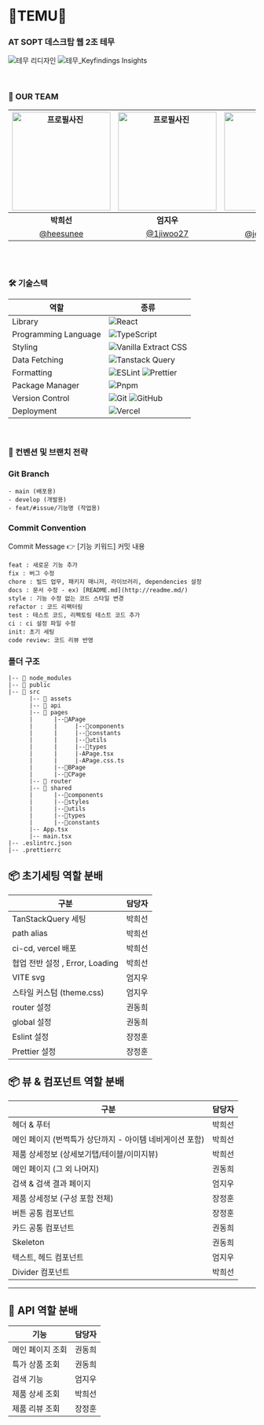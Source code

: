 # 🧡TEMU🧡
### AT SOPT 데스크탑 웹 2조 테무

![테무 리디자인](https://github.com/user-attachments/assets/f356b08c-7d55-489b-9afe-50392ceb7aae)
![테무_Keyfindings   Insights](https://github.com/user-attachments/assets/83be2f2b-6ed0-4b45-bcb3-8535cca4e9e4)

<br/>


### 👥 OUR TEAM

| <img src="https://github.com/user-attachments/assets/ab5706ab-4290-4ba5-808b-6b2cbde62746" width="200" alt="프로필사진"> | <img src="https://github.com/user-attachments/assets/d74ea5e1-4d8c-4632-a749-27e865e16e6e" width="200" alt="프로필사진">  | <img src="https://github.com/user-attachments/assets/218e1072-8d0e-4732-ab99-82deaf9b64bc" width="200" alt="프로필사진"> |  <img src="https://github.com/user-attachments/assets/4e815ecc-1cd7-430b-a9b9-13033d657ff8" width="200" alt="프로필사진">  |
| :-------------------------------------------------------------------------------------------: | :-------------------------------------------------------------------------------------------: | :-------------------------------------------------------------------------------------------: | :-------------------------------------------------------------------------------------------:
|                            <div align = "center"><b>박희선</b></div>                            |                            <div align = "center"><b>엄지우</b></div>                            |                            <div align = "center"><b>장정훈</b></div>                            |                             <div align = "center"><b>권동희</b></div>
|                            [@heesunee](https://github.com/heesunee)                            |                [@1jiwoo27](https://github.com/1jiwoo27)                                 |                       [@jeonghoon11](https://github.com/jeonghoon11)                        |                        [@hamxxn](https://github.com/hamxxn)   | 

<br/>
<br/>

### 🛠 기술스택

| 역할                 | 종류                                                                                                                                                                                                                                                                                                                            |
| -------------------- | ------------------------------------------------------------------------------------------------------------------------------------------------------------------------------------------------------------------------------------------------------------------------------------------------------------------------------- |
| Library              | ![React](https://img.shields.io/badge/React-61DAFB?style=for-the-badge&logo=React&logoColor=black)                                                                                                                                                                                                                              |
| Programming Language | ![TypeScript](https://img.shields.io/badge/TypeScript-3178C6?style=for-the-badge&logo=TypeScript&logoColor=white)                                                                                                                                                                                                               |
| Styling              | ![Vanilla Extract CSS](https://img.shields.io/badge/Vanilla%20Extract%20CSS-FFDB4F?style=for-the-badge&logo=Vanilla%20Extract&logoColor=black)                                                                                                                                                                                        |
| Data Fetching        | ![Tanstack Query](https://img.shields.io/badge/tanstackquery-FF4154.svg?style=for-the-badge&logo=tanstackquery&logoColor=white)   |                                                                                                                                                                                                              |
| Formatting           | ![ESLint](https://img.shields.io/badge/ESLint-4B3263?style=for-the-badge&logo=eslint&logoColor=white) ![Prettier](https://img.shields.io/badge/prettier-1A2C34?style=for-the-badge&logo=prettier&logoColor=F7BA3E) |
| Package Manager      |  ![Pnpm](https://img.shields.io/badge/Pnpm-F69220?style=for-the-badge&logo=pnpm&logoColor=white)             |
| Version Control      | ![Git](https://img.shields.io/badge/git-%23F05033.svg?style=for-the-badge&logo=git&logoColor=white) ![GitHub](https://img.shields.io/badge/github-%23121011.svg?style=for-the-badge&logo=github&logoColor=white)                                                                                                                |
| Deployment           | ![Vercel](https://img.shields.io/badge/Vercel-000000?style=for-the-badge&logo=vercel&logoColor=white)                                                                                                                                                                                                                           |


<br/>

### 📄 컨벤션 및 브랜치 전략

<h3>Git Branch</h3>

```
- main (배포용)
- develop (개발용)
- feat/#issue/기능명 (작업용)
```

<h3>Commit Convention</h3>

Commit Message 👉 [기능 키워드] 커밋 내용</br>

```
feat : 새로운 기능 추가
fix : 버그 수정
chore : 빌드 업무, 패키지 매니저, 라이브러리, dependencies 설정
docs : 문서 수정 - ex) [README.md](http://readme.md/)
style : 기능 수정 없는 코드 스타일 변경
refactor : 코드 리팩터링
test : 테스트 코드, 리펙토링 테스트 코드 추가
ci : ci 설정 파일 수정
init: 초기 세팅
code review: 코드 리뷰 반영
```

<h3>폴더 구조</h3>

```
|-- 📁 node_modules
|-- 📁 public
|-- 📁 src
      |-- 📁 assets
      |-- 📁 api
      |-- 📁 pages
      |      |--📁APage
      |      |     |--📁components
      |      |     |--📁constants
      |      |     |--📁utils
      |      |     |--📁types
      |      |     |-APage.tsx
      |      |     |-APage.css.ts
      |      |--📁BPage
      |      |--📁CPage
      |-- 📁 router
      |-- 📁 shared
      |      |--📁components
      |      |--📁styles
      |      |--📁utils
      |      |--📁types
      |      |--📁constants
      |-- App.tsx
      |-- main.tsx
|-- .eslintrc.json
|-- .prettierrc
```

## 📦 초기세팅 역할 분배

| 구분                                | 담당자 |
| --------------------------------- | --- |
| TanStackQuery 세팅                          | 박희선 |
| path alias | 박희선 |
| ci-cd, vercel 배포| 박희선 |
| 협업 전반 설정 , Error, Loading               | 박희선 |
| VITE svg                  | 엄지우 |
| 스타일 커스텀 (theme.css)              | 엄지우 |
| router 설정                       | 권동희 |
| global 설정                       | 권동희 |
| Eslint 설정                    | 장정훈  |
| Prettier 설정                    | 장정훈  |


## 📦 뷰 & 컴포넌트 역할 분배

| 구분                                | 담당자 |
| --------------------------------- | --- |
| 헤더 & 푸터                           | 박희선 |
| 메인 페이지 (번쩍특가 상단까지 - 아이템 네비게이션 포함) | 박희선 |
| 제품 상세정보 (상세보기탭/테이블/이미지뷰) | 박희선 |
| 메인 페이지 (그 외 나머지)                  | 권동희 |
| 검색 & 검색 결과 페이지                    | 엄지우 |
| 제품 상세정보 (구성 포함 전체)                | 장정훈 |
| 버튼 공통 컴포넌트                        | 장정훈 |
| 카드 공통 컴포넌트                        | 권동희 |
| Skeleton                       | 권동희 |
| 텍스트, 헤드 컴포넌트                      | 엄지우 |
| Divider 컴포넌트                      | 박희선 |

---

## 🔧 API 역할 분배

| 기능        | 담당자 |
| --------- | --- |
| 메인 페이지 조회 | 권동희 |
| 특가 상품 조회  | 권동희 |
| 검색 기능     | 엄지우 |
| 제품 상세 조회  | 박희선 |
| 제품 리뷰 조회  | 장정훈 |

